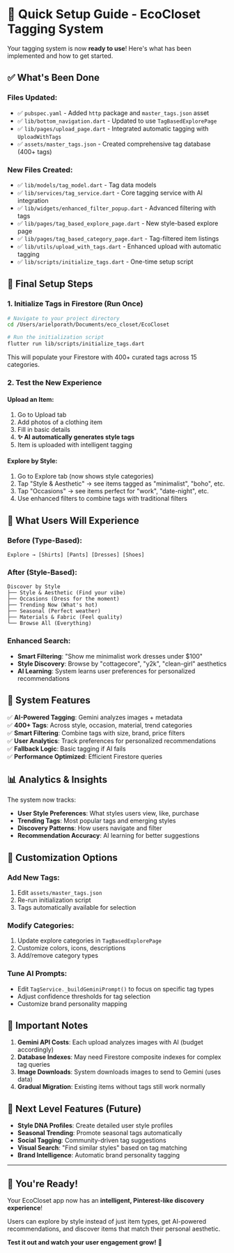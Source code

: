 # 🚀 Quick Setup Guide - EcoCloset Tagging System

Your tagging system is now **ready to use**! Here's what has been implemented and how to get started.

## ✅ What's Been Done

### **Files Updated:**
- ✅ `pubspec.yaml` - Added `http` package and `master_tags.json` asset
- ✅ `lib/bottom_navigation.dart` - Updated to use `TagBasedExplorePage` 
- ✅ `lib/pages/upload_page.dart` - Integrated automatic tagging with `UploadWithTags`
- ✅ `assets/master_tags.json` - Created comprehensive tag database (400+ tags)

### **New Files Created:**
- ✅ `lib/models/tag_model.dart` - Tag data models
- ✅ `lib/services/tag_service.dart` - Core tagging service with AI integration
- ✅ `lib/widgets/enhanced_filter_popup.dart` - Advanced filtering with tags
- ✅ `lib/pages/tag_based_explore_page.dart` - New style-based explore page
- ✅ `lib/pages/tag_based_category_page.dart` - Tag-filtered item listings
- ✅ `lib/utils/upload_with_tags.dart` - Enhanced upload with automatic tagging
- ✅ `lib/scripts/initialize_tags.dart` - One-time setup script

## 🏁 Final Setup Steps

### **1. Initialize Tags in Firestore (Run Once)**

```bash
# Navigate to your project directory
cd /Users/arielporath/Documents/eco_closet/EcoCloset

# Run the initialization script
flutter run lib/scripts/initialize_tags.dart
```

This will populate your Firestore with 400+ curated tags across 15 categories.

### **2. Test the New Experience**

#### **Upload an Item:**
1. Go to Upload tab
2. Add photos of a clothing item
3. Fill in basic details
4. **✨ AI automatically generates style tags**
5. Item is uploaded with intelligent tagging

#### **Explore by Style:**
1. Go to Explore tab (now shows style categories)
2. Tap "Style & Aesthetic" → see items tagged as "minimalist", "boho", etc.
3. Tap "Occasions" → see items perfect for "work", "date-night", etc.
4. Use enhanced filters to combine tags with traditional filters

## 🎯 What Users Will Experience

### **Before (Type-Based):**
```
Explore → [Shirts] [Pants] [Dresses] [Shoes]
```

### **After (Style-Based):**
```
Discover by Style
├── Style & Aesthetic (Find your vibe)
├── Occasions (Dress for the moment)  
├── Trending Now (What's hot)
├── Seasonal (Perfect weather)
├── Materials & Fabric (Feel quality)
└── Browse All (Everything)
```

### **Enhanced Search:**
- **Smart Filtering**: "Show me minimalist work dresses under $100"
- **Style Discovery**: Browse by "cottagecore", "y2k", "clean-girl" aesthetics
- **AI Learning**: System learns user preferences for personalized recommendations

## 🔧 System Features

✅ **AI-Powered Tagging**: Gemini analyzes images + metadata  
✅ **400+ Tags**: Across style, occasion, material, trend categories  
✅ **Smart Filtering**: Combine tags with size, brand, price filters  
✅ **User Analytics**: Track preferences for personalized recommendations  
✅ **Fallback Logic**: Basic tagging if AI fails  
✅ **Performance Optimized**: Efficient Firestore queries  

## 📊 Analytics & Insights

The system now tracks:
- **User Style Preferences**: What styles users view, like, purchase
- **Trending Tags**: Most popular tags and emerging styles  
- **Discovery Patterns**: How users navigate and filter
- **Recommendation Accuracy**: AI learning for better suggestions

## 🎨 Customization Options

### **Add New Tags:**
1. Edit `assets/master_tags.json`
2. Re-run initialization script
3. Tags automatically available for selection

### **Modify Categories:**
1. Update explore categories in `TagBasedExplorePage`
2. Customize colors, icons, descriptions
3. Add/remove category types

### **Tune AI Prompts:**
- Edit `TagService._buildGeminiPrompt()` to focus on specific tag types
- Adjust confidence thresholds for tag selection
- Customize brand personality mapping

## 🚨 Important Notes

1. **Gemini API Costs**: Each upload analyzes images with AI (budget accordingly)
2. **Database Indexes**: May need Firestore composite indexes for complex tag queries
3. **Image Downloads**: System downloads images to send to Gemini (uses data)
4. **Gradual Migration**: Existing items without tags still work normally

## 🌟 Next Level Features (Future)

- **Style DNA Profiles**: Create detailed user style profiles
- **Seasonal Trending**: Promote seasonal tags automatically  
- **Social Tagging**: Community-driven tag suggestions
- **Visual Search**: "Find similar styles" based on tag matching
- **Brand Intelligence**: Automatic brand personality tagging

---

## 🎉 You're Ready!

Your EcoCloset app now has an **intelligent, Pinterest-like discovery experience**! 

Users can explore by style instead of just item types, get AI-powered recommendations, and discover items that match their personal aesthetic.

**Test it out and watch your user engagement grow!** 🚀 